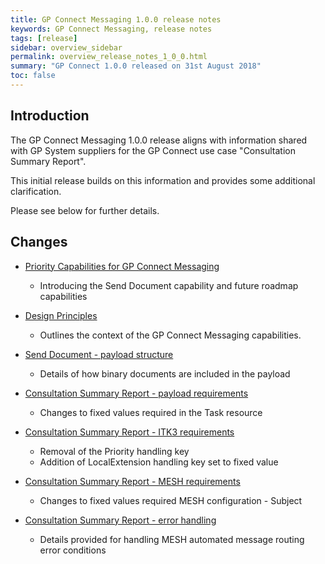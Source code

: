 ```yaml
---
title: GP Connect Messaging 1.0.0 release notes
keywords: GP Connect Messaging, release notes
tags: [release]
sidebar: overview_sidebar
permalink: overview_release_notes_1_0_0.html
summary: "GP Connect 1.0.0 released on 31st August 2018"
toc: false
---
```


## Introduction ##

The GP Connect Messaging 1.0.0 release aligns with information shared with GP System suppliers for the GP Connect use case "Consultation Summary Report".

This initial release builds on this information and provides some additional clarification.

Please see below for further details.

## Changes ##

- [Priority Capabilities for GP Connect Messaging](overview_priority_capabilities.html)
  - Introducing the Send Document capability and future roadmap capabilities

- [Design Principles](design_principles.html)
  - Outlines the context of the GP Connect Messaging capabilities. 

- [Send Document - payload structure](senddocument_payload.html)
  - Details of how binary documents are included in the payload

- [Consultation Summary Report - payload requirements](senddocument_fedcon_payload.html)
  - Changes to fixed values required in the Task resource 

- [Consultation Summary Report - ITK3 requirements](senddocument_fedcon_itk3.html)
  - Removal of the Priority handling key
  - Addition of LocalExtension handling key set to fixed value

- [Consultation Summary Report - MESH requirements](senddocument_fedcon_mesh.html)
  - Changes to fixed values required MESH configuration - Subject

- [Consultation Summary Report - error handling](senddocument_fedcon_payload.html)
  - Details provided for handling MESH automated message routing error conditions